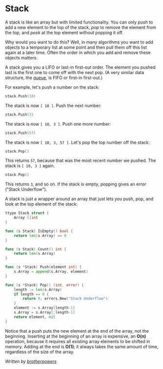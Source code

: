 # Stack

A stack is like an array but with limited functionality. You can only *push* to add a new element to the top of the stack, *pop* to remove the element from the top, and *peek* at the top element without popping it off.

Why would you want to do this? Well, in many algorithms you want to add objects to a temporary list at some point and then pull them off this list again at a later time. Often the order in which you add and remove these objects matters.

A stack gives you a LIFO or last-in first-out order. The element you pushed last is the first one to come off with the next pop. (A very similar data structure, the [queue](../Queue/), is FIFO or first-in first-out.)

For example, let's push a number on the stack:

```go
stack.Push(10)
```

The stack is now `[ 10 ]`. Push the next number:

```go
stack.Push(3)
```

The stack is now `[ 10, 3 ]`. Push one more number:

```go
stack.Push(57)
```

The stack is now `[ 10, 3, 57 ]`. Let's pop the top number off the stack:

```go
stack.Pop()
```

This returns `57`, because that was the most recent number we pushed. The stack is `[ 10, 3 ]` again.

```go
stack.Pop()
```

This returns `3`, and so on. If the stack is empty, popping gives an error ("Stack Underflow").

A stack is just a wrapper around an array that just lets you push, pop, and look at the top element of the stack:

```go
ttype Stack struct {
	Array []int
}

func (s Stack) IsEmpty() bool {
	return len(s.Array) == 0
}

func (s Stack) Count() int {
	return len(s.Array)
}

func (s *Stack) Push(element int) {
	s.Array = append(s.Array, element)
}

func (s *Stack) Pop() (int, error) {
	length := len(s.Array)
	if length == 0 {
		return 0, errors.New("Stack Underflow")
	}
	element := s.Array[length-1]
	s.Array = s.Array[:length-1]
	return element, nil
}
```

Notice that a push puts the new element at the end of the array, not the beginning. Inserting at the beginning of an array is expensive, an **O(n)** operation, because it requires all existing array elements to be shifted in memory. Adding at the end is **O(1)**; it always takes the same amount of time, regardless of the size of the array.


*Written by [brotherpowers](https://www.brotherpowers.com/)*